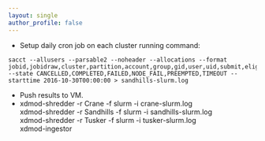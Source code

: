 ```yaml
---
layout: single
author_profile: false
---
```


- Setup daily cron job on each cluster running command:  
```
sacct --allusers --parsable2 --noheader --allocations --format jobid,jobidraw,cluster,partition,account,group,gid,user,uid,submit,eligible,start,end,elapsed,exitcode,state,nnodes,ncpus,reqcpus,reqmem,timelimit,nodelist,jobname --state CANCELLED,COMPLETED,FAILED,NODE_FAIL,PREEMPTED,TIMEOUT --starttime 2016-10-30T00:00:00 > sandhills-slurm.log
```
- Push results to VM.  
- xdmod-shredder -r Crane -f slurm -i crane-slurm.log  
xdmod-shredder -r Sandhills -f slurm -i sandhills-slurm.log  
xdmod-shredder -r Tusker -f slurm -i tusker-slurm.log  
xdmod-ingestor
